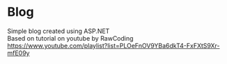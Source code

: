 # Blog
 Simple blog created using ASP.NET <br/>
 Based on tutorial on youtube by RawCoding https://www.youtube.com/playlist?list=PLOeFnOV9YBa6dkT4-FxFXtS9Xr-mfE09y
